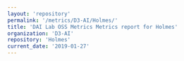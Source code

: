 ```yaml
---
layout: 'repository'
permalink: '/metrics/D3-AI/Holmes/'
title: 'DAI Lab OSS Metrics Metrics report for Holmes'
organization: 'D3-AI'
repository: 'Holmes'
current_date: '2019-01-27'
---
```

